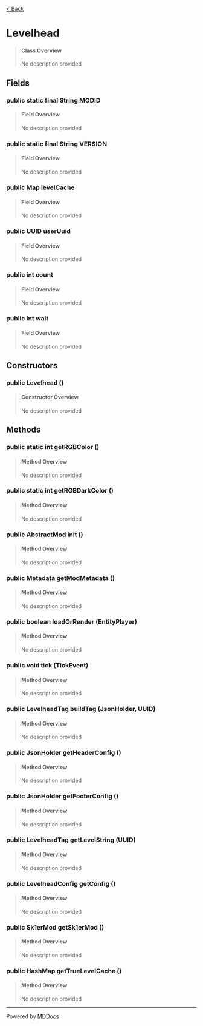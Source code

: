 [< Back](..)
# Levelhead #
>#### Class Overview ####
>No description provided
## Fields ##
### public static final String MODID ###
>#### Field Overview ####
>No description provided
>
### public static final String VERSION ###
>#### Field Overview ####
>No description provided
>
### public Map levelCache ###
>#### Field Overview ####
>No description provided
>
### public UUID userUuid ###
>#### Field Overview ####
>No description provided
>
### public int count ###
>#### Field Overview ####
>No description provided
>
### public int wait ###
>#### Field Overview ####
>No description provided
>
## Constructors ##
### public Levelhead () ###
>#### Constructor Overview ####
>No description provided
>
## Methods ##
### public static int getRGBColor () ###
>#### Method Overview ####
>No description provided
>
### public static int getRGBDarkColor () ###
>#### Method Overview ####
>No description provided
>
### public AbstractMod init () ###
>#### Method Overview ####
>No description provided
>
### public Metadata getModMetadata () ###
>#### Method Overview ####
>No description provided
>
### public boolean loadOrRender (EntityPlayer) ###
>#### Method Overview ####
>No description provided
>
### public void tick (TickEvent) ###
>#### Method Overview ####
>No description provided
>
### public LevelheadTag buildTag (JsonHolder, UUID) ###
>#### Method Overview ####
>No description provided
>
### public JsonHolder getHeaderConfig () ###
>#### Method Overview ####
>No description provided
>
### public JsonHolder getFooterConfig () ###
>#### Method Overview ####
>No description provided
>
### public LevelheadTag getLevelString (UUID) ###
>#### Method Overview ####
>No description provided
>
### public LevelheadConfig getConfig () ###
>#### Method Overview ####
>No description provided
>
### public Sk1erMod getSk1erMod () ###
>#### Method Overview ####
>No description provided
>
### public HashMap getTrueLevelCache () ###
>#### Method Overview ####
>No description provided
>

---
Powered by [MDDocs](https://github.com/VRCube/MDDocs)